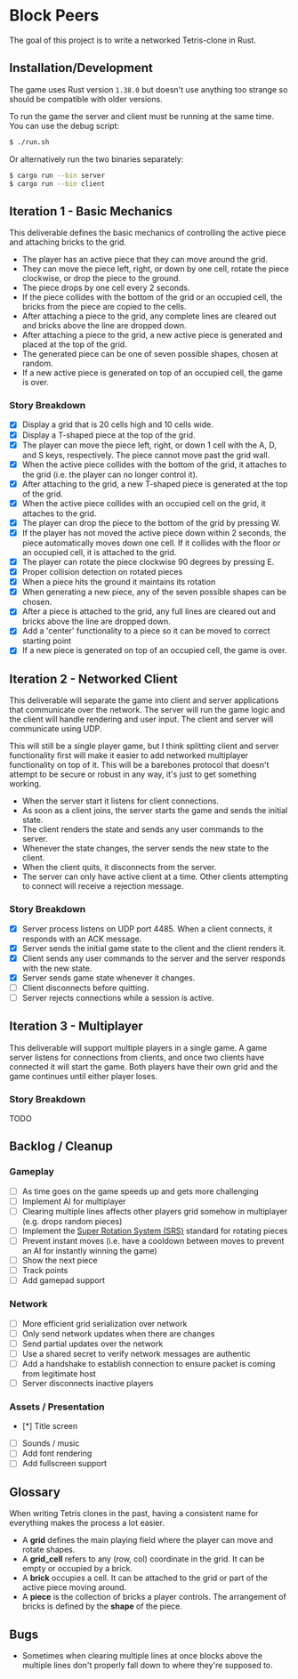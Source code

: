# Block Peers

The goal of this project is to write a networked Tetris-clone in Rust.

## Installation/Development

The game uses Rust version `1.38.0` but doesn't use anything too strange so
should be compatible with older versions.

To run the game the server and client must be running at the same time. You can
use the debug script:

```sh
$ ./run.sh
```

Or alternatively run the two binaries separately:

```sh
$ cargo run --bin server
$ cargo run --bin client
```

## Iteration 1 - Basic Mechanics

This deliverable defines the basic mechanics of controlling the active piece and attaching bricks to the grid.

* The player has an active piece that they can move around the grid.
* They can move the piece left, right, or down by one cell, rotate the piece clockwise, or drop the piece to the ground.
* The piece drops by one cell every 2 seconds.
* If the piece collides with the bottom of the grid or an occupied cell, the bricks from the piece are copied to the cells.
* After attaching a piece to the grid, any complete lines are cleared out and bricks above the line are dropped down.
* After attaching a piece to the grid, a new active piece is generated and placed at the top of the grid.
* The generated piece can be one of seven possible shapes, chosen at random.
* If a new active piece is generated on top of an occupied cell, the game is over.

### Story Breakdown

* [x] Display a grid that is 20 cells high and 10 cells wide.
* [x] Display a T-shaped piece at the top of the grid.
* [x] The player can move the piece left, right, or down 1 cell with the A, D, and S keys, respectively. The piece cannot move past the grid wall.
* [x] When the active piece collides with the bottom of the grid, it attaches to the grid (i.e. the player can no longer control it).
* [x] After attaching to the grid, a new T-shaped piece is generated at the top of the grid.
* [x] When the active piece collides with an occupied cell on the grid, it attaches to the grid.
* [x] The player can drop the piece to the bottom of the grid by pressing W.
* [x] If the player has not moved the active piece down within 2 seconds, the piece automatically moves down one cell. If it collides with the floor or an occupied cell, it is attached to the grid.
* [x] The player can rotate the piece clockwise 90 degrees by pressing E.
* [x] Proper collision detection on rotated pieces
* [x] When a piece hits the ground it maintains its rotation
* [x] When generating a new piece, any of the seven possible shapes can be chosen.
* [x] After a piece is attached to the grid, any full lines are cleared out and bricks above the line are dropped down.
* [x] Add a 'center' functionality to a piece so it can be moved to correct starting point
* [x] If a new piece is generated on top of an occupied cell, the game is over.

## Iteration 2 - Networked Client

This deliverable will separate the game into client and server applications that communicate over the network. The server will run the game logic and the client will handle rendering and user input. The client and server will communicate using UDP.

This will still be a single player game, but I think splitting client and server functionality first will make it easier to add networked multiplayer functionality on top of it. This will be a barebones protocol that doesn't attempt to be secure or robust in any way, it's just to get something working.

* When the server start it listens for client connections.
* As soon as a client joins, the server starts the game and sends the initial state.
* The client renders the state and sends any user commands to the server.
* Whenever the state changes, the server sends the new state to the client.
* When the client quits, it disconnects from the server.
* The server can only have active client at a time. Other clients attempting to connect will receive a rejection message.

### Story Breakdown

* [x] Server process listens on UDP port 4485. When a client connects, it responds with an ACK message.
* [x] Server sends the initial game state to the client and the client renders it.
* [x] Client sends any user commands to the server and the server responds with the new state.
* [x] Server sends game state whenever it changes.
* [ ] Client disconnects before quitting.
* [ ] Server rejects connections while a session is active.

## Iteration 3 - Multiplayer

This deliverable will support multiple players in a single game. A game server listens for connections from clients, and once two clients have connected it will start the game. Both players have their own grid and the game continues until either player loses.

### Story Breakdown

TODO

## Backlog / Cleanup

### Gameplay

* [ ] As time goes on the game speeds up and gets more challenging
* [ ] Implement AI for multiplayer
* [ ] Clearing multiple lines affects other players grid somehow in multiplayer (e.g. drops random pieces)
* [ ] Implement the [Super Rotation System (SRS)](https://tetris.wiki/Super_Rotation_System) standard for rotating pieces
* [ ] Prevent instant moves (i.e. have a cooldown between moves to prevent an AI for instantly winning the game)
* [ ] Show the next piece
* [ ] Track points
* [ ] Add gamepad support

### Network

* [ ] More efficient grid serialization over network
* [ ] Only send network updates when there are changes
* [ ] Send partial updates over the network
* [ ] Use a shared secret to verify network messages are authentic
* [ ] Add a handshake to establish connection to ensure packet is coming from legitimate host
* [ ] Server disconnects inactive players

### Assets / Presentation

* [*] Title screen
* [ ] Sounds / music
* [ ] Add font rendering
* [ ] Add fullscreen support

## Glossary

When writing Tetris clones in the past, having a consistent name for everything makes the process a lot easier.

* A **grid** defines the main playing field where the player can move and rotate shapes.
* A **grid_cell** refers to any (row, col) coordinate in the grid. It can be empty or occupied by a brick.
* A **brick** occupies a cell. It can be attached to the grid or part of the active piece moving around.
* A **piece** is the collection of bricks a player controls. The arrangement of bricks is defined by the **shape** of the piece.

## Bugs

* Sometimes when clearing multiple lines at once blocks above the multiple lines don't properly fall down to where they're supposed to.
